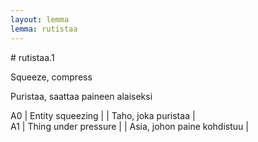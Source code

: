```yaml
---
layout: lemma
lemma: rutistaa
---
```


<div class="sense">
# <span class="sensename">rutistaa.1</span>

<span class="description">Squeeze, compress</span>



<span class="description">Puristaa, saattaa paineen alaiseksi</span>

A0 | Entity squeezing |   | Taho, joka puristaa |  
A1 | Thing under pressure |   | Asia, johon paine kohdistuu |  

</div>

